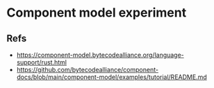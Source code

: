 # Component model experiment

## Refs
- https://component-model.bytecodealliance.org/language-support/rust.html
- https://github.com/bytecodealliance/component-docs/blob/main/component-model/examples/tutorial/README.md